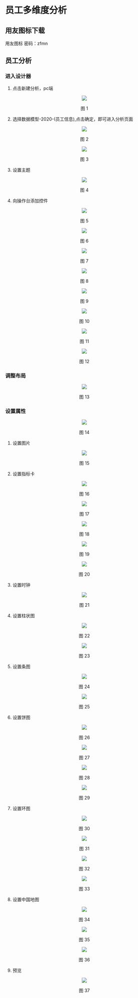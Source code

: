 # 员工多维度分析

## 用友图标下载
用友图标
密码：zfmn

## 员工分析

### 进入设计器

1. 点击新建分析，pc端

<div align=center>
<img src="/mybook/yonbuilder/general/2-/1-/images/weidu/图片1.png"/>
</div>
<p align="center">图 1</p>

2. 选择数据模型-2020-(员工信息),点击确定，即可进入分析页面

<div align=center>
<img src="/mybook/yonbuilder/general/2-/1-/images/weidu/图片2.png"/>
</div>
<p align="center">图 2</p>

<div align=center>
<img src="/mybook/yonbuilder/general/2-/1-/images/weidu/图片3.png"/>
</div>
<p align="center">图 3</p>

3. 设置主题

<div align=center>
<img src="/mybook/yonbuilder/general/2-/1-/images/weidu/图片4.png"/>
</div>
<p align="center">图 4</p>

4. 向操作台添加控件
<div align=center>
<img src="/mybook/yonbuilder/general/2-/1-/images/weidu/图片5.png"/>
</div>
<p align="center">图 5</p>

<div align=center>
<img src="/mybook/yonbuilder/general/2-/1-/images/weidu/图片6.png"/>
</div>
<p align="center">图 6</p>

<div align=center>
<img src="/mybook/yonbuilder/general/2-/1-/images/weidu/图片7.png"/>
</div>
<p align="center">图 7</p>

<div align=center>
<img src="/mybook/yonbuilder/general/2-/1-/images/weidu/图片8.png"/>
</div>
<p align="center">图 8</p>

<div align=center>
<img src="/mybook/yonbuilder/general/2-/1-/images/weidu/图片9.png"/>
</div>
<p align="center">图 9</p>

<div align=center>
<img src="/mybook/yonbuilder/general/2-/1-/images/weidu/图片10.png"/>
</div>
<p align="center">图 10</p>

<div align=center>
<img src="/mybook/yonbuilder/general/2-/1-/images/weidu/图片11.png"/>
</div>
<p align="center">图 11</p>

<div align=center>
<img src="/mybook/yonbuilder/general/2-/1-/images/weidu/图片12.png"/>
</div>
<p align="center">图 12</p>


### 调整布局
<div align=center>
<img src="/mybook/yonbuilder/general/2-/1-/images/weidu/图片13.png"/>
</div>
<p align="center">图 13</p>

### 设置属性

<div align=center>
<img src="/mybook/yonbuilder/general/2-/1-/images/weidu/图片14.png"/>
</div>
<p align="center">图 14</p>

1. 设置图片
<div align=center>
<img src="/mybook/yonbuilder/general/2-/1-/images/weidu/图片15.png"/>
</div>
<p align="center">图 15</p>

2. 设置指标卡
<div align=center>
<img src="/mybook/yonbuilder/general/2-/1-/images/weidu/图片16.png"/>
</div>
<p align="center">图 16</p>

<div align=center>
<img src="/mybook/yonbuilder/general/2-/1-/images/weidu/图片17.png"/>
</div>
<p align="center">图 17</p>

<div align=center>
<img src="/mybook/yonbuilder/general/2-/1-/images/weidu/图片18.png"/>
</div>
<p align="center">图 18</p>

<div align=center>
<img src="/mybook/yonbuilder/general/2-/1-/images/weidu/图片19.png"/>
</div>
<p align="center">图 19</p>

<div align=center>
<img src="/mybook/yonbuilder/general/2-/1-/images/weidu/图片20.png"/>
</div>
<p align="center">图 20</p>

3. 设置时钟

<div align=center>
<img src="/mybook/yonbuilder/general/2-/1-/images/weidu/图片21.png"/>
</div>
<p align="center">图 21</p>

4. 设置柱状图
<div align=center>
<img src="/mybook/yonbuilder/general/2-/1-/images/weidu/图片22.png"/>
</div>
<p align="center">图 22</p>

<div align=center>
<img src="/mybook/yonbuilder/general/2-/1-/images/weidu/图片23.png"/>
</div>
<p align="center">图 23</p>

5. 设置条图
<div align=center>
<img src="/mybook/yonbuilder/general/2-/1-/images/weidu/图片24.png"/>
</div>
<p align="center">图 24</p>

<div align=center>
<img src="/mybook/yonbuilder/general/2-/1-/images/weidu/图片25.png"/>
</div>
<p align="center">图 25</p>

6. 设置饼图
<div align=center>
<img src="/mybook/yonbuilder/general/2-/1-/images/weidu/图片26.png"/>
</div>
<p align="center">图 26</p>

<div align=center>
<img src="/mybook/yonbuilder/general/2-/1-/images/weidu/图片27.png"/>
</div>
<p align="center">图 27</p>

<div align=center>
<img src="/mybook/yonbuilder/general/2-/1-/images/weidu/图片28.png"/>
</div>
<p align="center">图 28</p>


<div align=center>
<img src="/mybook/yonbuilder/general/2-/1-/images/weidu/图片29.png"/>
</div>
<p align="center">图 29</p>

7. 设置环图

<div align=center>
<img src="/mybook/yonbuilder/general/2-/1-/images/weidu/图片30.png"/>
</div>
<p align="center">图 30</p>

<div align=center>
<img src="/mybook/yonbuilder/general/2-/1-/images/weidu/图片31.png"/>
</div>
<p align="center">图 31</p>

<div align=center>
<img src="/mybook/yonbuilder/general/2-/1-/images/weidu/图片32.png"/>
</div>
<p align="center">图 32</p>

<div align=center>
<img src="/mybook/yonbuilder/general/2-/1-/images/weidu/图片33.png"/>
</div>
<p align="center">图 33</p>

8. 设置中国地图
<div align=center>
<img src="/mybook/yonbuilder/general/2-/1-/images/weidu/图片34.png"/>
</div>
<p align="center">图 34</p>

<div align=center>
<img src="/mybook/yonbuilder/general/2-/1-/images/weidu/图片35.png"/>
</div>
<p align="center">图 35</p>

<div align=center>
<img src="/mybook/yonbuilder/general/2-/1-/images/weidu/图片36.png"/>
</div>
<p align="center">图 36</p>

9. 预览
<div align=center>
<img src="/mybook/yonbuilder/general/2-/1-/images/weidu/图片37.png"/>
</div>
<p align="center">图 37</p>

